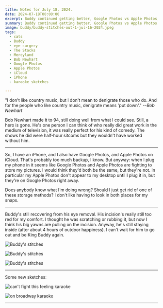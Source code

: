 ```yaml
---
title: Notes for July 18, 2024.
date: 2024-07-18T00:00:00
excerpt: Buddy continued getting better, Google Photos vs Apple Photos, and we said goodbye to Bob Newhart.
summary: Buddy continued getting better, Google Photos vs Apple Photos, and we said goodbye to Bob Newhart.
image: buddy/buddy-stitches-out-1-jul-16-2024.jpeg
tags:
  - cats
  - Buddy
  - eye surgery
  - The Stacks
  - Mercyland
  - Bob Newhart
  - Google Photos
  - Apple Photos
  - iCloud
  - iPhone
  - karaoke sketches

---
```


"I don't like country music, but I don't mean to denigrate those who do. And for the people who like country music, denigrate means 'put down'."
*--Bob Newhart*

Bob Newhart made it to 94, still doing well from what I could see. Still, a hero is gone. He's one person I can think of who really did great work in the medium of television, it was really perfect for his kind of comedy. The shows he did were half-hour sitcoms but they wouldn't have worked without him.

-----

So, I have an iPhone, and I also have Google Photos, and Apple Photos on iCloud. That's probably too much backup, I know. But anyway: when I plug my phone in it seems like Google Photos and Apple Photos are fighting to store my pictures. I would think they'd both be the same, but they're not. In particular my Apple Photos don't appear to my desktop until I plug it in, but they're on Google Photos right away.

Does anybody know what I'm doing wrong? Should I just get rid of one of these storage methods? I don't like having to look in both places for my snaps.

-----

Buddy's still recovering from his eye removal. His incision's really still too red for my comfort. I thought he was scratching or rubbing it, but now I think his big yawns are pulling on the incision.  Anyway, he's still staying inside (after about 4 hours of outdoor happiness). I can't wait for him to go out and be King Buddy again.

![Buddy's stitches](/static/img/buddy/buddy-stitches-out-1-jul-16-2024.jpeg)

![Buddy's stitches](/static/img/buddy/buddy-stitches-out-3-jul-16-2024.jpeg)

![Buddy's stitches](/static/img/buddy/buddy-stitches-out-5-jul-16-2024.jpeg)

-----

Some new sketches:

![can't fight this feeling karaoke](/static/img/sketchbook/cant-fight-this-feeling-jul-16-2024.jpeg)

![on broadway karaoke](/static/img/sketchbook/goody-two-shoes-jul-18-2024.jpeg)

-----